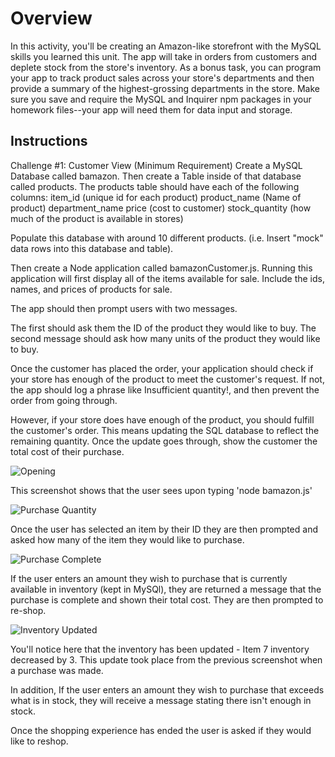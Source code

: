 # Overview
 In this activity, you'll be creating an Amazon-like storefront with the MySQL skills you learned this unit. The app will take in orders from customers and deplete stock from the store's inventory. As a bonus task, you can program your app to track product sales across your store's departments and then provide a summary of the highest-grossing departments in the store.
 Make sure you save and require the MySQL and Inquirer npm packages in your homework files--your app will need them for data input and storage.


## Instructions

Challenge #1: Customer View (Minimum Requirement)
Create a MySQL Database called bamazon.
Then create a Table inside of that database called products.
The products table should have each of the following columns:
item_id (unique id for each product)
product_name (Name of product)
department_name
price (cost to customer)
stock_quantity (how much of the product is available in stores)

Populate this database with around 10 different products. (i.e. Insert "mock" data rows into this database and table).

Then create a Node application called bamazonCustomer.js. Running this application will first display all of the items available for sale. Include the ids, names, and prices of products for sale.

The app should then prompt users with two messages.

The first should ask them the ID of the product they would like to buy.
The second message should ask how many units of the product they would like to buy.

Once the customer has placed the order, your application should check if your store has enough of the product to meet the customer's request. If not, the app should log a phrase like Insufficient quantity!, and then prevent the order from going through.


However, if your store does have enough of the product, you should fulfill the customer's order.
This means updating the SQL database to reflect the remaining quantity.
Once the update goes through, show the customer the total cost of their purchase.


![Opening](https://github.com/framples33/bamazon/blob/master/Images/Image1.png)

This screenshot shows that the user sees upon typing 'node bamazon.js'


![Purchase Quantity](https://github.com/framples33/bamazon/blob/master/Images/Image2.png)

Once the user has selected an item by their ID they are then prompted and asked how many of the item they would like to purchase.


![Purchase Complete](https://github.com/framples33/bamazon/blob/master/Images/Image3.png)

If the user enters an amount they wish to purchase that is currently available in inventory (kept in MySQl), they are returned a message that the purchase is complete and shown their total cost.  They are then prompted to re-shop. 


![Inventory Updated](https://github.com/framples33/bamazon/blob/master/Images/Image5.png)

You'll notice here that the inventory has been updated - Item 7 inventory decreased by 3.  This update took place from the previous screenshot when a purchase was made. 

In addition, If the user enters an amount they wish to purchase that exceeds what is in stock, they will receive a message stating there isn't enough in stock.  

Once the shopping experience has ended the user is asked if they would like to reshop.  
